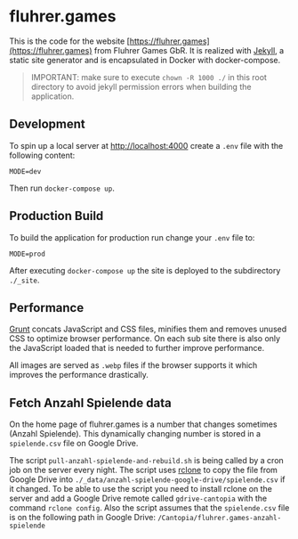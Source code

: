 # fluhrer.games
This is the code for the website [https://fluhrer.games](https://fluhrer.games) from Fluhrer Games GbR.
It is realized with [Jekyll](https://jekyllrb.com/), a static site generator and is encapsulated in Docker with docker-compose.

> IMPORTANT: make sure to execute `chown -R 1000 ./` in this root directory to avoid jekyll permission errors when building the application.

## Development
To spin up a local server at [http://localhost:4000](http://localhost:4000) create a `.env` file with the following content:
```dotenv
MODE=dev
```
Then run `docker-compose up`.

## Production Build
To build the application for production run change your `.env` file to:
```dotenv
MODE=prod
```
After executing `docker-compose up` the site is deployed to the subdirectory `./_site`.

## Performance
[Grunt](https://gruntjs.com/) concats JavaScript and CSS files, minifies them and removes unused CSS to optimize browser performance. 
On each sub site there is also only the JavaScript loaded that is needed to further improve performance.

All images are served as `.webp` files if the browser supports it which improves the performance drastically.

## Fetch Anzahl Spielende data
On the home page of fluhrer.games is a number that changes sometimes (Anzahl Spielende).
This dynamically changing number is stored in a `spielende.csv` file on Google Drive.

The script `pull-anzahl-spielende-and-rebuild.sh` is being called by a cron job on the server every night.
The script uses [rclone](https://rclone.org/) to copy the file from Google Drive into `./_data/anzahl-spielende-google-drive/spielende.csv` if it changed.
To be able to use the script you need to install rclone on the server and add a Google Drive remote called `gdrive-cantopia` with the command `rclone config`.
Also the script assumes that the `spielende.csv` file is on the following path in Google Drive: `/Cantopia/fluhrer.games-anzahl-spielende` 
